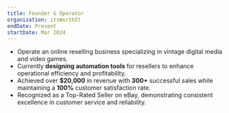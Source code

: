 ```yaml
---
title: Founder & Operator
organization: itsWorthIt
endDate: Present
startDate: Mar 2024
---
```

  - Operate an online reselling business specializing in vintage digital media and video games.
  - Currently **designing automation tools** for resellers to enhance operational efficiency and profitability.
  - Achieved over **$20,000** in revenue with **300+** successful sales while maintaining a **100%** customer satisfaction rate.
  - Recognized as a Top-Rated Seller on eBay, demonstrating consistent excellence in customer service and reliability.
